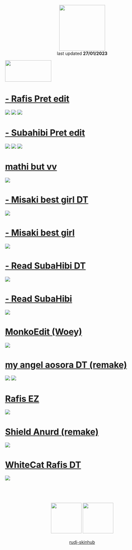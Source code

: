 <p align="center">
<a href="https://osu.ppy.sh/users/20579011">
  <img src="https://a.ppy.sh/20579011"  
       width="150"
       height="150"></a>
<br>
last updated <b>27/01/2023</b>
</p>

<a href="https://www.youtube.com/watch?v=kbbgypvGPgM">
<img src="https://i.imgur.com/uDyKiLi.png"
       width="151" 
       height="70"/></a>

# [- Rafis Pret edit](https://github.com/rudj-skinhub/woal/raw/tyfh/pret/-%20Rafis%20Pret%20edit.osk)
[![](https://i.imgur.com/gCLQfVI.png)](https://github.com/rudj-skinhub/woal/raw/tyfh/pret/-%20Rafis%20Pret%20edit.osk)
[![](https://i.imgur.com/TnExmcS.png)](https://github.com/rudj-skinhub/woal/raw/tyfh/pret/-%20Rafis%20Pret%20edit.osk)
[![](https://i.imgur.com/IxrowQw.png)](https://github.com/rudj-skinhub/woal/raw/tyfh/pret/-%20Rafis%20Pret%20edit.osk)

# [- Subahibi Pret edit](https://github.com/rudj-skinhub/woal/raw/tyfh/pret/-%20Subahibi%20Pret%20edit.osk)
[![](https://i.imgur.com/QOZUSrg.png)](https://github.com/rudj-skinhub/woal/raw/tyfh/pret/-%20Subahibi%20Pret%20edit.osk)
[![](https://i.imgur.com/fUiwsAQ.png)](https://github.com/rudj-skinhub/woal/raw/tyfh/pret/-%20Subahibi%20Pret%20edit.osk)
[![](https://i.imgur.com/fuiaDjY.png)](https://github.com/rudj-skinhub/woal/raw/tyfh/pret/-%20Subahibi%20Pret%20edit.osk)

# [mathi but vv](https://github.com/rudj-skinhub/woal/raw/tyfh/pret/mathi%20but%20VV.osk)
[![](https://i.imgur.com/2OiQ8fV.png)](https://github.com/rudj-skinhub/woal/raw/tyfh/pret/mathi%20but%20VV.osk) 

# [- Misaki best girl DT](https://github.com/rudj-skinhub/woal/raw/tyfh/pret/-%20Misaki%20best%20girl%20DT.osk)
[![](https://i.imgur.com/roulFDR.png)](https://github.com/rudj-skinhub/woal/raw/tyfh/pret/-%20Misaki%20best%20girl%20DT.osk)

# [- Misaki best girl](https://github.com/rudj-skinhub/woal/raw/tyfh/pret/-%20Misaki%20best%20girl.osk)
[![](https://i.imgur.com/wjL1YRL.png)](https://github.com/rudj-skinhub/woal/raw/tyfh/pret/-%20Misaki%20best%20girl.osk)

# [- Read SubaHibi DT](https://github.com/rudj-skinhub/woal/raw/tyfh/pret/-%20Read%20SubaHibi%20DT.osk)
[![](https://i.imgur.com/dp8xWbM.png)](https://github.com/rudj-skinhub/woal/raw/tyfh/pret/-%20Read%20SubaHibi%20DT.osk)

# [- Read SubaHibi](https://github.com/rudj-skinhub/woal/raw/tyfh/pret/-%20Read%20SubaHibi.osk)
[![](https://i.imgur.com/D4qVPrR.png)](https://github.com/rudj-skinhub/woal/raw/tyfh/pret/-%20Read%20SubaHibi.osk)

# [MonkoEdit (Woey)](https://github.com/rudj-skinhub/woal/raw/tyfh/pret/MonkoEdit%20(Woey).osk)
[![](https://i.imgur.com/QaFR5Nf.png)](https://github.com/rudj-skinhub/woal/raw/tyfh/pret/MonkoEdit%20(Woey).osk)

# [my angel aosora DT (remake)](https://github.com/rudj-skinhub/woal/raw/tyfh/pret/my%20angel%20aosora%20DT%20(remake).osk)
[![](https://i.imgur.com/gaOI8WJ.png)](https://github.com/rudj-skinhub/woal/raw/tyfh/pret/my%20angel%20aosora%20DT%20(remake).osk)
[![](https://i.imgur.com/BlMZGMF.png)](https://github.com/rudj-skinhub/woal/raw/tyfh/pret/my%20angel%20aosora%20DT%20(remake).osk)

# [Rafis EZ](https://github.com/rudj-skinhub/woal/raw/tyfh/pret/Rafis%20EZ.osk)
[![](https://i.imgur.com/hMFyMvw.png)](https://github.com/rudj-skinhub/woal/raw/tyfh/pret/Rafis%20EZ.osk)

# [Shield Anurd (remake)](https://github.com/rudj-skinhub/woal/raw/tyfh/pret/Shield%20Anurd%20(remake).osk)
[![](https://i.imgur.com/qoDJeLp.png)](https://github.com/rudj-skinhub/woal/raw/tyfh/pret/Shield%20Anurd%20(remake).osk)

# [WhiteCat Rafis DT](https://github.com/rudj-skinhub/woal/raw/tyfh/pret/WhiteCat%20Rafis%20DT.osk)
[![](https://i.imgur.com/MFsLQPP.png)](https://github.com/rudj-skinhub/woal/raw/tyfh/pret/WhiteCat%20Rafis%20DT.osk)

#
<p align="center">
  <br></br>
  <a href="https://www.twitch.tv/pret13">
  <img src="https://i.imgur.com/HM030lk.png" 
       width="100" 
       height="100"></a>
  <a href="https://twitter.com/Pret13_">
  <img src="https://i.imgur.com/PUQ5uWf.png" 
       width="100" 
       height="100"></a>
  <br></br>
  <a href="README.md">rudj-skinhub</a>
 </p>
